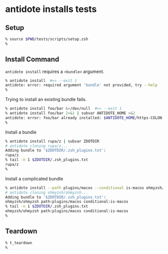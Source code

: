 # antidote installs tests

## Setup

```zsh
% source $PWD/tests/scripts/setup.zsh
%
```

## Install Command

`antidote install` requires a `<bundle>` argument.

```zsh
% antidote install  #=> --exit 1
antidote: error: required argument 'bundle' not provided, try --help
%
```

Trying to install an existing bundle fails.

```zsh
% antidote install foo/bar &>/dev/null  #=> --exit 1
% antidote install foo/bar 2>&1 | subvar ANTIDOTE_HOME >&2
antidote: error: foo/bar already installed: $ANTIDOTE_HOME/https-COLON--SLASH--SLASH-github.com-SLASH-foo-SLASH-bar
%
```

Install a bundle

```zsh
% antidote install rupa/z | subvar ZDOTDIR
# antidote cloning rupa/z...
Adding bundle to '$ZDOTDIR/.zsh_plugins.txt':
rupa/z
% tail -n 1 $ZDOTDIR/.zsh_plugins.txt
rupa/z
%
```

Install a complicated bundle

```zsh
% antidote install --path plugins/macos --conditional is-macos ohmyzsh/ohmyzsh | subvar ZDOTDIR
# antidote cloning ohmyzsh/ohmyzsh...
Adding bundle to '$ZDOTDIR/.zsh_plugins.txt':
ohmyzsh/ohmyzsh path:plugins/macos conditional:is-macos
% tail -n 1 $ZDOTDIR/.zsh_plugins.txt
ohmyzsh/ohmyzsh path:plugins/macos conditional:is-macos
%
```

## Teardown

```zsh
% t_teardown
%
```
